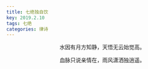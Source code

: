 ```yaml
---
title: 七绝独自饮
key: 2019.2.10
tags: 七绝
categories: 律诗
---
```


<p align="center">水因有月方知静，天悟无云始觉高。
</p>
<p align="center">血脉只说亲情在，雨风潇洒独逍遥。
</p>
